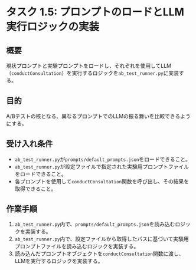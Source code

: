 # タスク 1.5: プロンプトのロードとLLM実行ロジックの実装

## 概要

現状プロンプトと実験プロンプトをロードし、それぞれを使用してLLM（`conductConsultation`）を実行するロジックを`ab_test_runner.py`に実装する。

## 目的

A/Bテストの核となる、異なるプロンプトでのLLMの振る舞いを比較できるようにする。

## 受け入れ条件

*   `ab_test_runner.py`が`prompts/default_prompts.json`をロードできること。
*   `ab_test_runner.py`が設定ファイルで指定された実験用プロンプトファイルをロードできること。
*   各プロンプトを使用して`conductConsultation`関数を呼び出し、その結果を取得できること。

## 作業手順

1.  `ab_test_runner.py`内で、`prompts/default_prompts.json`を読み込むロジックを実装する。
2.  `ab_test_runner.py`内で、設定ファイルから取得したパスに基づいて実験用プロンプトファイルを読み込むロジックを実装する。
3.  読み込んだプロンプトオブジェクトを`conductConsultation`関数に渡し、LLMを実行するロジックを実装する。

